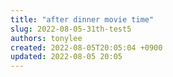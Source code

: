 ```yaml
---
title: "after dinner movie time"
slug: 2022-08-05-31th-test5
authors: tonylee
created: 2022-08-05T20:05:04 +0900
updated: 2022-08-05 20:05
---
```


## 


